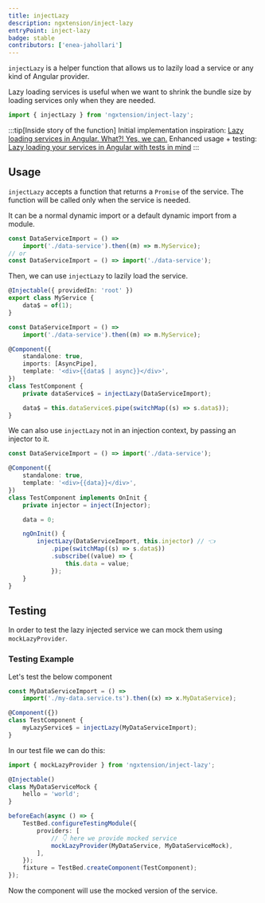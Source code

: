 ```yaml
---
title: injectLazy
description: ngxtension/inject-lazy
entryPoint: inject-lazy
badge: stable
contributors: ['enea-jahollari']
---
```


`injectLazy` is a helper function that allows us to lazily load a service or any kind of Angular provider.

Lazy loading services is useful when we want to shrink the bundle size by loading services only when they are needed.

```ts
import { injectLazy } from 'ngxtension/inject-lazy';
```

:::tip[Inside story of the function]
Initial implementation inspiration: [Lazy loading services in Angular. What?! Yes, we can.](https://itnext.io/lazy-loading-services-in-angular-what-yes-we-can-cfbaf586d54e)
Enhanced usage + testing: [Lazy loading your services in Angular with tests in mind](https://riegler.fr/blog/2023-09-30-lazy-loading-mockable)
:::

## Usage

`injectLazy` accepts a function that returns a `Promise` of the service. The function will be called only when the service is needed.

It can be a normal dynamic import or a default dynamic import from a module.

```ts
const DataServiceImport = () =>
	import('./data-service').then((m) => m.MyService);
// or
const DataServiceImport = () => import('./data-service');
```

Then, we can use `injectLazy` to lazily load the service.

```ts data.service.ts
@Injectable({ providedIn: 'root' })
export class MyService {
	data$ = of(1);
}
```

```ts test.component.ts
const DataServiceImport = () =>
	import('./data-service').then((m) => m.MyService);

@Component({
	standalone: true,
	imports: [AsyncPipe],
	template: '<div>{{data$ | async}}</div>',
})
class TestComponent {
	private dataService$ = injectLazy(DataServiceImport);

	data$ = this.dataService$.pipe(switchMap((s) => s.data$));
}
```

We can also use `injectLazy` not in an injection context, by passing an injector to it.

```ts test.component.ts
const DataServiceImport = () => import('./data-service');

@Component({
	standalone: true,
	template: '<div>{{data}}</div>',
})
class TestComponent implements OnInit {
	private injector = inject(Injector);

	data = 0;

	ngOnInit() {
		injectLazy(DataServiceImport, this.injector) // 👈
			.pipe(switchMap((s) => s.data$))
			.subscribe((value) => {
				this.data = value;
			});
	}
}
```

## Testing

In order to test the lazy injected service we can mock them using `mockLazyProvider`.

### Testing Example

Let's test the below component

```ts
const MyDataServiceImport = () =>
	import('./my-data.service.ts').then((x) => x.MyDataService);

@Component({})
class TestComponent {
	myLazyService$ = injectLazy(MyDataServiceImport);
}
```

In our test file we can do this:

```ts
import { mockLazyProvider } from 'ngxtension/inject-lazy';

@Injectable()
class MyDataServiceMock {
	hello = 'world';
}

beforeEach(async () => {
	TestBed.configureTestingModule({
		providers: [
			// 👇 here we provide mocked service
			mockLazyProvider(MyDataService, MyDataServiceMock),
		],
	});
	fixture = TestBed.createComponent(TestComponent);
});
```

Now the component will use the mocked version of the service.
